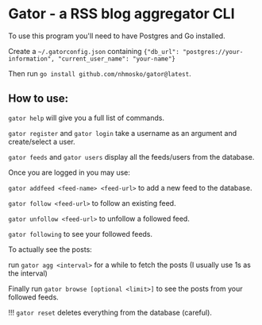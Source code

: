 # Gator - a RSS blog aggregator CLI
To use this program you'll need to have Postgres and Go installed.

Create a `~/.gatorconfig.json` containing `{"db_url": "postgres://your-information", "current_user_name": "your-name"}`

Then run `go install github.com/nhmosko/gator@latest`.

## How to use:
`gator help` will give you a full list of commands.

`gator register` and `gator login` take a username as an argument and create/select a user.

`gator feeds` and `gator users` display all the feeds/users from the database.

Once you are logged in you may use:

`gator addfeed <feed-name> <feed-url>` to add a new feed to the database.

`gator follow <feed-url>` to follow an existing feed.

`gator unfollow <feed-url>` to unfollow a followed feed.

`gator following` to see your followed feeds.

To actually see the posts:

run `gator agg <interval>` for a while to fetch the posts (I usually use 1s as the interval)

Finally run `gator browse [optional <limit>]` to see the posts from your followed feeds.

!!! `gator reset` deletes everything from the database (careful).
